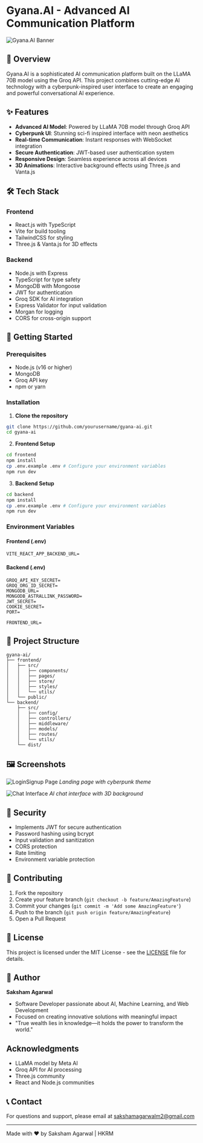 # Gyana.AI - Advanced AI Communication Platform

![Gyana.AI Banner]([https://images.unsplash.com/photo-1677442136019-21780ecad995?q=80&w=1932&auto=format&fit=crop](https://github.com/sakshamagarwalm2/Gyana.AI/blob/main/Public/home.png))

## 🤖 Overview

Gyana.AI is a sophisticated AI communication platform built on the LLaMA 70B model using the Groq API. This project combines cutting-edge AI technology with a cyberpunk-inspired user interface to create an engaging and powerful conversational AI experience.

## ✨ Features

- **Advanced AI Model**: Powered by LLaMA 70B model through Groq API
- **Cyberpunk UI**: Stunning sci-fi inspired interface with neon aesthetics
- **Real-time Communication**: Instant responses with WebSocket integration
- **Secure Authentication**: JWT-based user authentication system
- **Responsive Design**: Seamless experience across all devices
- **3D Animations**: Interactive background effects using Three.js and Vanta.js

## 🛠️ Tech Stack

### Frontend
- React.js with TypeScript
- Vite for build tooling
- TailwindCSS for styling
- Three.js & Vanta.js for 3D effects

### Backend
- Node.js with Express
- TypeScript for type safety
- MongoDB with Mongoose
- JWT for authentication
- Groq SDK for AI integration
- Express Validator for input validation
- Morgan for logging
- CORS for cross-origin support

## 🚀 Getting Started

### Prerequisites
- Node.js (v16 or higher)
- MongoDB
- Groq API key
- npm or yarn

### Installation

1. **Clone the repository**
```bash
git clone https://github.com/yourusername/gyana-ai.git
cd gyana-ai
```

2. **Frontend Setup**
```bash
cd frontend
npm install
cp .env.example .env # Configure your environment variables
npm run dev
```

3. **Backend Setup**
```bash
cd backend
npm install
cp .env.example .env # Configure your environment variables
npm run dev
```

### Environment Variables

#### Frontend (.env)
```
VITE_REACT_APP_BACKEND_URL=
```

#### Backend (.env)
```
GROQ_API_KEY_SECRET=
GROQ_ORG_ID_SECRET=
MONGODB_URL=
MONGODB_ASTRALLINK_PASSWORD=
JWT_SECRET=
COOKIE_SECRET=
PORT=

FRONTEND_URL=
```

## 📁 Project Structure

```
gyana-ai/
├── frontend/
│   ├── src/
│   │   ├── components/
│   │   ├── pages/
│   │   ├── store/
│   │   ├── styles/
│   │   └── utils/
│   └── public/
└── backend/
    ├── src/
    │   ├── config/
    │   ├── controllers/
    │   ├── middleware/
    │   ├── models/
    │   ├── routes/
    │   └── utils/
    └── dist/
```

## 🖼️ Screenshots

![LoginSignup Page]([https://images.unsplash.com/photo-1635070041078-e363dbe005cb?q=80&w=2070&auto=format&fit=crop](https://github.com/sakshamagarwalm2/Gyana.AI/blob/main/Public/login.png))
*Landing page with cyberpunk theme*

![Chat Interface]([https://images.unsplash.com/photo-1620712943543-bcc4688e7485?q=80&w=2070&auto=format&fit=crop](https://github.com/sakshamagarwalm2/Gyana.AI/blob/main/Public/chat.png))
*AI chat interface with 3D background*

## 🔐 Security

- Implements JWT for secure authentication
- Password hashing using bcrypt
- Input validation and sanitization
- CORS protection
- Rate limiting
- Environment variable protection

## 🤝 Contributing

1. Fork the repository
2. Create your feature branch (`git checkout -b feature/AmazingFeature`)
3. Commit your changes (`git commit -m 'Add some AmazingFeature'`)
4. Push to the branch (`git push origin feature/AmazingFeature`)
5. Open a Pull Request

## 📝 License

This project is licensed under the MIT License - see the [LICENSE](LICENSE) file for details.

## 👤 Author

**Saksham Agarwal**
- Software Developer passionate about AI, Machine Learning, and Web Development
- Focused on creating innovative solutions with meaningful impact
- "True wealth lies in knowledge—it holds the power to transform the world."

## Acknowledgments

- LLaMA model by Meta AI
- Groq API for AI processing
- Three.js community
- React and Node.js communities

## 📞 Contact

For questions and support, please email at [sakshamagarwalm2@gmail.com](sakshamagarwalm2@gmail.com)

---
Made with ❤️ by Saksham Agarwal | HKRM
